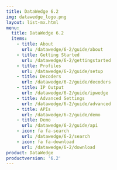 ```yaml
---
title: DataWedge 6.2
img: datawedge_logo.png
layout: list-mx.html
menu: 
  title: DataWedge 6.2
  items:
    - title: About
      url: /datawedge/6-2/guide/about
    - title: Getting Started
      url: /datawedge/6-2/gettingstarted
    - title: Profiles
      url: /datawedge/6-2/guide/setup
    - title: Decoders
      url: /datawedge/6-2/guide/decoders
    - title: IP Output
      url: /datawedge/6-2/guide/ipwedge
    - title: Advanced Settings
      url: /datawedge/6-2/guide/advanced
    - title: APIs
      url: /datawedge/6-2/guide/demo
    - title: Demo
      url: /datawedge/6-2/guide/api
    - icon: fa fa-search
      url: /datawedge/6-2/search
    - icon: fa fa-download
      url: /datawedge/6-2/download
product: DataWedge
productversion: '6.2'
---
```

